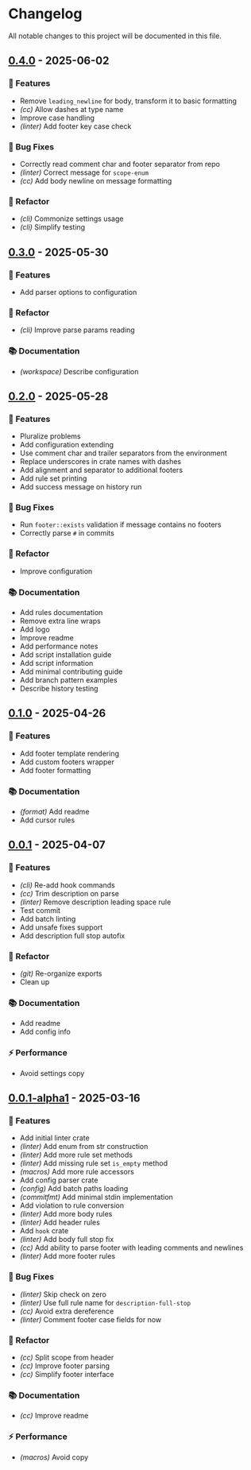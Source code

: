 # Changelog

All notable changes to this project will be documented in this file.

## [0.4.0](https://github.com/mishamyrt/commitfmt/compare/v0.3.0..v0.4.0) - 2025-06-02

### 🚀 Features

- Remove `leading_newline` for body, transform it to basic formatting
- *(cc)* Allow dashes at type name
- Improve case handling
- *(linter)* Add footer key case check

### 🐛 Bug Fixes

- Correctly read comment char and footer separator from repo
- *(linter)* Correct message for `scope-enum`
- *(cc)* Add body newline on message formatting

### 🚜 Refactor

- *(cli)* Commonize settings usage
- *(cli)* Simplify testing

## [0.3.0](https://github.com/mishamyrt/commitfmt/compare/v0.2.0..v0.3.0) - 2025-05-30

### 🚀 Features

- Add parser options to configuration

### 🚜 Refactor

- *(cli)* Improve parse params reading

### 📚 Documentation

- *(workspace)* Describe configuration

## [0.2.0](https://github.com/mishamyrt/commitfmt/compare/v0.1.0..v0.2.0) - 2025-05-28

### 🚀 Features

- Pluralize problems
- Add configuration extending
- Use comment char and trailer separators from the environment
- Replace underscores in crate names with dashes
- Add alignment and separator to additional footers
- Add rule set printing
- Add success message on history run

### 🐛 Bug Fixes

- Run `footer::exists` validation if message contains no footers
- Correctly parse `#` in commits

### 🚜 Refactor

- Improve configuration

### 📚 Documentation

- Add rules documentation
- Remove extra line wraps
- Add logo
- Improve readme
- Add performance notes
- Add script installation guide
- Add script information
- Add minimal contributing guide
- Add branch pattern examples
- Describe history testing

## [0.1.0](https://github.com/mishamyrt/commitfmt/compare/v0.0.2-alpha.1..v0.1.0) - 2025-04-26

### 🚀 Features

- Add footer template rendering
- Add custom footers wrapper
- Add footer formatting

### 📚 Documentation

- *(format)* Add readme
- Add cursor rules

## [0.0.1](https://github.com/mishamyrt/commitfmt/compare/v0.0.1-alpha1..v0.0.1) - 2025-04-07

### 🚀 Features

- *(cli)* Re-add hook commands
- *(cc)* Trim description on parse
- *(linter)* Remove description leading space rule
- Test commit
- Add batch linting
- Add unsafe fixes support
- Add description full stop autofix

### 🚜 Refactor

- *(git)* Re-organize exports
- Clean up

### 📚 Documentation

- Add readme
- Add config info

### ⚡ Performance

- Avoid settings copy

## [0.0.1-alpha1](https://github.com/mishamyrt/commitfmt/compare/..v0.0.1-alpha1) - 2025-03-16

### 🚀 Features

- Add initial linter crate
- *(linter)* Add enum from str construction
- *(linter)* Add more rule set methods
- *(linter)* Add missing rule set `is_empty` method
- *(macros)* Add more rule accessors
- Add config parser crate
- *(config)* Add batch paths loading
- *(commitfmt)* Add minimal stdin implementation
- Add violation to rule conversion
- *(linter)* Add more body rules
- *(linter)* Add header rules
- Add `hook` crate
- *(linter)* Add body full stop fix
- *(cc)* Add ability to parse footer with leading comments and newlines
- *(linter)* Add more footer rules

### 🐛 Bug Fixes

- *(linter)* Skip check on zero
- *(linter)* Use full rule name for `description-full-stop`
- *(cc)* Avoid extra dereference
- *(linter)* Comment footer case fields for now

### 🚜 Refactor

- *(cc)* Split scope from header
- *(cc)* Improve footer parsing
- *(cc)* Simplify footer interface

### 📚 Documentation

- *(cc)* Improve readme

### ⚡ Performance

- *(macros)* Avoid copy

<!-- generated by git-cliff -->
